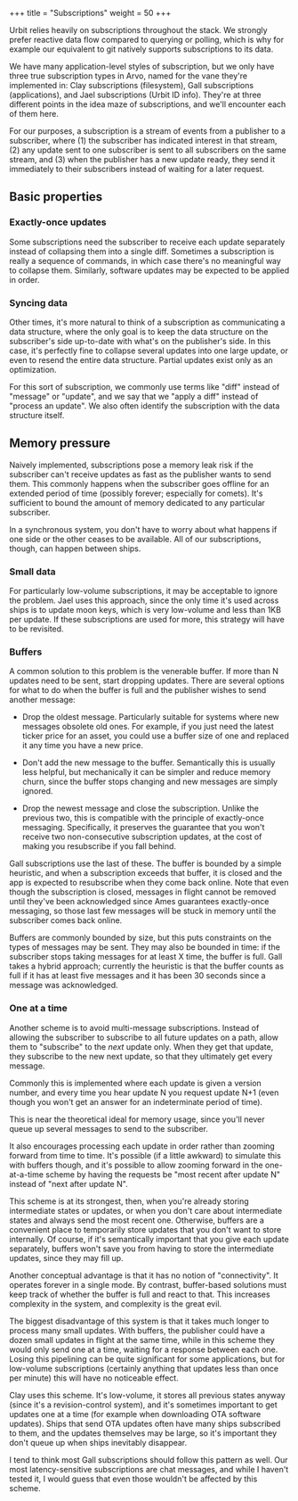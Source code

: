 +++
title = "Subscriptions"
weight = 50
+++

Urbit relies heavily on subscriptions throughout the stack. We strongly
prefer reactive data flow compared to querying or polling, which is why
for example our equivalent to git natively supports subscriptions to its
data.

We have many application-level styles of subscription, but we only have
three true subscription types in Arvo, named for the vane they're
implemented in: Clay subscriptions (filesystem), Gall subscriptions
(applications), and Jael subscriptions (Urbit ID info). They're at
three different points in the idea maze of subscriptions, and we'll
encounter each of them here.

For our purposes, a subscription is a stream of events from a publisher
to a subscriber, where (1) the subscriber has indicated interest in that
stream, (2) any update sent to one subscriber is sent to all subscribers
on the same stream, and (3) when the publisher has a new update ready,
they send it immediately to their subscribers instead of waiting for a
later request.

## Basic properties

### Exactly-once updates

Some subscriptions need the subscriber to receive each update separately
instead of collapsing them into a single diff. Sometimes a subscription
is really a sequence of commands, in which case there's no meaningful
way to collapse them. Similarly, software updates may be expected to be
applied in order.

### Syncing data

Other times, it's more natural to think of a subscription as
communicating a data structure, where the only goal is to keep the data
structure on the subscriber's side up-to-date with what's on the
publisher's side. In this case, it's perfectly fine to collapse several
updates into one large update, or even to resend the entire data
structure. Partial updates exist only as an optimization.

For this sort of subscription, we commonly use terms like "diff" instead
of "message" or "update", and we say that we "apply a diff" instead of
"process an update". We also often identify the subscription with the
data structure itself.

## Memory pressure

Naively implemented, subscriptions pose a memory leak risk if the
subscriber can't receive updates as fast as the publisher wants to send
them. This commonly happens when the subscriber goes offline for an
extended period of time (possibly forever; especially for comets). It's
sufficient to bound the amount of memory dedicated to any particular
subscriber.

In a synchronous system, you don't have to worry about what happens if
one side or the other ceases to be available. All of our subscriptions,
though, can happen between ships.

### Small data

For particularly low-volume subscriptions, it may be acceptable to
ignore the problem. Jael uses this approach, since the only time it's
used across ships is to update moon keys, which is very low-volume and
less than 1KB per update. If these subscriptions are used for more,
this strategy will have to be revisited.

### Buffers

A common solution to this problem is the venerable buffer. If more than
N updates need to be sent, start dropping updates. There are several
options for what to do when the buffer is full and the publisher wishes
to send another message:

- Drop the oldest message. Particularly suitable for systems where new
  messages obsolete old ones. For example, if you just need the latest
  ticker price for an asset, you could use a buffer size of one and
  replaced it any time you have a new price.

- Don't add the new message to the buffer. Semantically this is usually
  less helpful, but mechanically it can be simpler and reduce memory
  churn, since the buffer stops changing and new messages are simply
  ignored.

- Drop the newest message and close the subscription. Unlike the
  previous two, this is compatible with the principle of exactly-once
  messaging. Specifically, it preserves the guarantee that you won't
  receive two non-consecutive subscription updates, at the cost of making
  you resubscribe if you fall behind.

Gall subscriptions use the last of these. The buffer is bounded by a
simple heuristic, and when a subscription exceeds that buffer, it is
closed and the app is expected to resubscribe when they come back
online. Note that even though the subscription is closed, messages in
flight cannot be removed until they've been acknowledged since Ames
guarantees exactly-once messaging, so those last few messages will be
stuck in memory until the subscriber comes back online.

Buffers are commonly bounded by size, but this puts constraints on the
types of messages may be sent. They may also be bounded in time: if the
subscriber stops taking messages for at least X time, the buffer is
full. Gall takes a hybrid approach; currently the heuristic is that the
buffer counts as full if it has at least five messages and it has been
30 seconds since a message was acknowledged.

### One at a time

Another scheme is to avoid multi-message subscriptions. Instead of
allowing the subscriber to subscribe to all future updates on a path,
allow them to "subscribe" to the _next_ update only. When they get that
update, they subscribe to the new next update, so that they ultimately
get every message.

Commonly this is implemented where each update is given a version
number, and every time you hear update N you request update N+1 (even
though you won't get an answer for an indeterminate period of time).

This is near the theoretical ideal for memory usage, since you'll never
queue up several messages to send to the subscriber.

It also encourages processing each update in order rather than zooming
forward from time to time. It's possible (if a little awkward) to
simulate this with buffers though, and it's possible to allow zooming
forward in the one-at-a-time scheme by having the requests be "most
recent after update N" instead of "next after update N".

This scheme is at its strongest, then, when you're already storing
intermediate states or updates, or when you don't care about
intermediate states and always send the most recent one. Otherwise,
buffers are a convenient place to temporarily store updates that you
don't want to store internally. Of course, if it's semantically
important that you give each update separately, buffers won't save you
from having to store the intermediate updates, since they may fill up.

Another conceptual advantage is that it has no notion of "connectivity".
It operates forever in a single mode. By contrast, buffer-based
solutions must keep track of whether the buffer is full and react to
that. This increases complexity in the system, and complexity is the
great evil.

The biggest disadvantage of this system is that it takes much longer to
process many small updates. With buffers, the publisher could have a
dozen small updates in flight at the same time, while in this scheme
they would only send one at a time, waiting for a response between each
one. Losing this pipelining can be quite significant for some
applications, but for low-volume subscriptions (certainly anything that
updates less than once per minute) this will have no noticeable effect.

Clay uses this scheme. It's low-volume, it stores all previous states
anyway (since it's a revision-control system), and it's sometimes
important to get updates one at a time (for example when downloading OTA
software updates). Ships that send OTA updates often have many ships
subscribed to them, and the updates themselves may be large, so it's
important they don't queue up when ships inevitably disappear.

I tend to think most Gall subscriptions should follow this pattern as
well. Our most latency-sensitive subscriptions are chat messages, and
while I haven't tested it, I would guess that even those wouldn't be
affected by this scheme.
